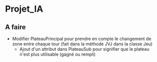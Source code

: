 # Projet_IA

## A faire

- Modifier PlateauPrincipal pour prendre en compte le changement de zone entre chaque tour (fait dans la méthode JVJ dans la classe Jeu)
   - Ajout d'un attribut dans PlateauSub pour signifier que le plateau n'est plus utilisable (gagné ou rempli) 
